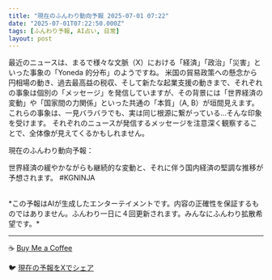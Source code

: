 ```yaml
---
title: "現在のふんわり動向予報 2025-07-01 07:22"
date: "2025-07-01T07:22:50.000Z"
tags: [ふんわり予報, AI占い, 日常]
layout: post
---
```


最近のニュースは、まるで様々な文脈（X）における「経済」「政治」「災害」といった事象の「Yoneda 的分布」のようですね。  米国の貿易政策への懸念から円相場の動き、過去最高益の税収、そして新たな起業支援の動きまで、それぞれの事象は個別の「メッセージ」を発信していますが、その背景には「世界経済の変動」や「国家間の力関係」といった共通の「本質」（A, B）が垣間見えます。  これらの事象は、一見バラバラでも、実は同じ根源に繋がっている…そんな印象を受けます。  それぞれのニュースが発信するメッセージを注意深く観察することで、全体像が見えてくるかもしれません。


現在のふんわり動向予報：

世界経済の緩やかながらも継続的な変動と、それに伴う国内経済の堅調な推移が予想されます。 #KGNINJA

<br>
*この予報はAIが生成したエンターテイメントです。内容の正確性を保証するものではありません。ふんわり一日に４回更新されます。みんなにふんわり拡散希望です。*

---
☕️ [Buy Me a Coffee](https://www.buymeacoffee.com/kgninja)

🐦 [現在の予報をXでシェア](https://twitter.com/intent/tweet?text=%E7%8F%BE%E5%9C%A8%E3%81%AE%E3%81%B5%E3%82%93%E3%82%8F%E3%82%8A%E4%BA%88%E5%A0%B1%3A%20%E3%80%8C%E6%9C%80%E8%BF%91%E3%81%AE%E3%83%8B%E3%83%A5%E3%83%BC%E3%82%B9%E3%81%AF%E3%80%81%E3%81%BE%E3%82%8B%E3%81%A7%E6%A7%98%E3%80%85%E3%81%AA%E6%96%87%E8%84%88%EF%BC%88X%EF%BC%89%E3%81%AB%E3%81%8A%E3%81%91%E3%82%8B%E3%80%8C%E7%B5%8C%E6%B8%88%E3%80%8D%E3%80%8C%E6%94%BF%E6%B2%BB%E3%80%8D%E3%80%8C%E7%81%BD%E5%AE%B3%E3%80%8D%E3%81%A8%E3%81%84%E3%81%A3%E3%81%9F%E4%BA%8B%E8%B1%A1%E3%81%AE%E3%80%8CYoneda%20%E7%9A%84%E5%88%86%E5%B8%83%E3%80%8D%E3%81%AE%E3%82%88%E3%81%86%E3%81%A7%E3%81%99%E3%81%AD%E3%80%82%E3%80%8D%23KGNINJA%20%E7%B6%9A%E3%81%8D%E3%81%AF%E3%83%96%E3%83%AD%E3%82%B0%E3%81%A7%EF%BC%81%F0%9F%91%87&url=https%3A%2F%2Fkg-ninja.github.io%2FFunwariyoso%2F)
